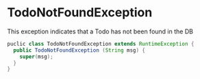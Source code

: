 # TodoNotFoundException

This exception indicates that a Todo has not been found in the DB

```java
puclic class TodoNotFoundException extends RuntimeException {
  public TodoNotFoundException (String msg) {
    super(msg);
  }
}
```

